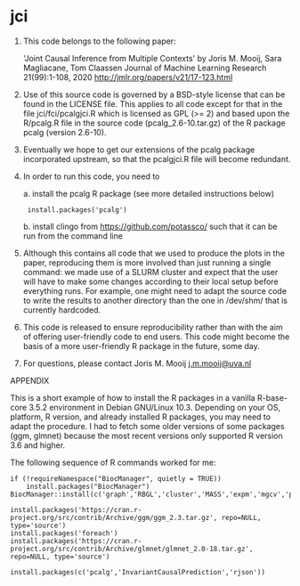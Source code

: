 # jci

1. This code belongs to the following paper:

	'Joint Causal Inference from Multiple Contexts'
	by Joris M. Mooij, Sara Magliacane, Tom Claassen
	Journal of Machine Learning Research 21(99):1-108, 2020
	http://jmlr.org/papers/v21/17-123.html

2. Use of this source code is governed by a BSD-style license that can be found
in the LICENSE file. This applies to all code except for that in the file
jci/fci/pcalgjci.R which is licensed as GPL (>= 2) and based upon the R/pcalg.R
file in the source code (pcalg_2.6-10.tar.gz) of the R package pcalg (version 
2.6-10).

3. Eventually we hope to get our extensions of the pcalg package incorporated 
upstream, so that the pcalgjci.R file will become redundant.

4. In order to run this code, you need to 

	a. install the pcalg R package (see more detailed instructions below)

		install.packages('pcalg')

	b. install clingo from https://github.com/potassco/ such that it can 
	be run from the command line

5. Although this contains all code that we used to produce the plots in the
paper, reproducing them is more involved than just running a single command: we
made use of a SLURM cluster and expect that the user will have to make some
changes according to their local setup before everything runs. For example,
one might need to adapt the source code to write the results to another 
directory than the one in /dev/shm/ that is currently hardcoded.

6. This code is released to ensure reproducibility rather than with the aim
of offering user-friendly code to end users. This code might become the basis
of a more user-friendly R package in the future, some day.

7. For questions, please contact Joris M. Mooij <j.m.mooij@uva.nl>


APPENDIX

This is a short example of how to install the R packages in a vanilla
R-base-core 3.5.2 environment in Debian GNU/Linux 10.3. Depending on your OS,
platform, R version, and already installed R packages, you may need to adapt
the procedure. I had to fetch some older versions of some packages (ggm,
glmnet) because the most recent versions only supported R version 3.6 and
higher.

The following sequence of R commands worked for me:

	if (!requireNamespace("BiocManager", quietly = TRUE))
	    install.packages("BiocManager")
	BiocManager::install(c('graph','RBGL','cluster','MASS','expm','mgcv','ppcor','Rgraphviz'))

	install.packages('https://cran.r-project.org/src/contrib/Archive/ggm/ggm_2.3.tar.gz', repo=NULL, type='source')
	install.packages('foreach')
	install.packages('https://cran.r-project.org/src/contrib/Archive/glmnet/glmnet_2.0-18.tar.gz', repo=NULL, type='source')

	install.packages(c('pcalg','InvariantCausalPrediction','rjson'))
